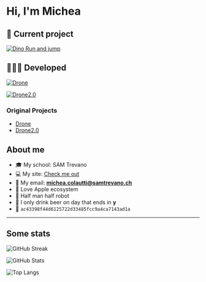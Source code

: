 # Hi, I'm Michea

## 🔧 Current project



[![Dino Run and jump](https://github-readme-stats.vercel.app/api/pin/?username=MicheaColautti&repo=dino-run-and-jump)](https://github.com/MicheaColautti/dino-run-and-jump)

 

## 👨🏼‍💻 Developed 
[![Drone](https://github-readme-stats.vercel.app/api/pin/?username=MicheaColautti&repo=Drone)](https://github.com/MicheaColautti/Drone)

[![Drone2.0](https://github-readme-stats.vercel.app/api/pin/?username=MicheaColautti&repo=Drone-2.0)](https://github.com/MicheaColautti/Drone2.0)


### Original Projects

- [Drone](https://github.com/LuMug/Drone)
- [Drone2.0](https://github.com/LuMug/Drone-2.0)





## About me 

- 🎓 My school:           SAM Trevano
- 💻 My site:            [Check me out](http://samtinfo.ch/18colmic/)
- 📧 My email:	          **michea.colautti@samtrevano.ch**
- 🍎 Love Apple ecosystem 
- 🦾 Half man half robot 
- 🍺 I only drink beer on day that ends in **y** 
- 💙 `ac43398f44d6125722d33485fcc9a4ca7143ad1a`


---

## Some stats

![GitHub Streak](http://github-readme-streak-stats.herokuapp.com?user=MicheaColautti&theme=radical)

![GitHub Stats](https://github-readme-stats.vercel.app/api?username=MicheaColautti&theme=radical&show_icons=true&include_all_commits=true&)

![Top Langs](https://github-readme-stats.vercel.app/api/top-langs/?username=MicheaColautti&layout=compact&theme=radical&show_icons=true&langs_count=10)


